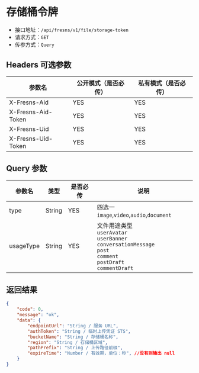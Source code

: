 # 存储桶令牌

- 接口地址：`/api/fresns/v1/file/storage-token`
- 请求方式：`GET`
- 传参方式：`Query`

## Headers 可选参数

| 参数名 | 公开模式（是否必传） | 私有模式（是否必传） |
| --- | --- | --- |
| X-Fresns-Aid | YES | YES |
| X-Fresns-Aid-Token | YES | YES |
| X-Fresns-Uid | YES | YES |
| X-Fresns-Uid-Token | YES | YES |

## Query 参数

| 参数名 | 类型 | 是否必传 | 说明 |
| --- | --- | --- | --- |
| type | String | YES | 四选一 `image`,`video`,`audio`,`document` |
| usageType | String | YES | 文件用途类型<br>`userAvatar`<br>`userBanner`<br>`conversationMessage`<br>`post`<br>`comment`<br>`postDraft`<br>`commentDraft` |

## 返回结果

```json
{
    "code": 0,
    "message": "ok",
    "data": {
        "endpointUrl": "String / 服务 URL",
        "authToken": "String / 临时上传凭证 STS",
        "bucketName": "String / 存储桶名称",
        "region": "String / 存储桶区域",
        "pathPrefix": "String / 上传路径前缀",
        "expireTime": "Number / 有效期，单位：秒", //没有则输出 null
    }
}
```
